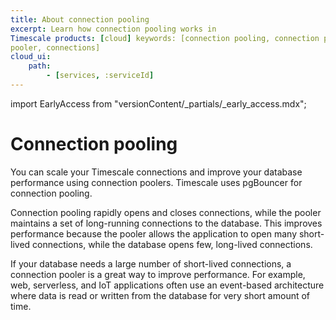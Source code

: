 ```yaml
---
title: About connection pooling
excerpt: Learn how connection pooling works in
Timescale products: [cloud] keywords: [connection pooling, connection pooler,
pooler, connections]
cloud_ui:
    path:
        - [services, :serviceId]
---
```


import EarlyAccess from "versionContent/_partials/_early_access.mdx";

# Connection pooling

You can scale your Timescale connections and improve your database performance
using connection poolers. Timescale uses pgBouncer for connection pooling.

<EarlyAccess />

Connection pooling rapidly opens and closes connections, while the pooler
maintains a set of long-running connections to the database. This improves
performance because the pooler allows the application to open many short-lived
connections, while the database opens few, long-lived connections.

If your database needs a large number of short-lived connections, a connection
pooler is a great way to improve performance. For example, web, serverless, and
IoT applications often use an event-based architecture where data is read or
written from the database for very short amount of time.
